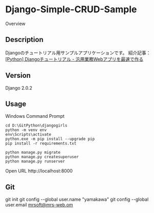 Django-Simple-CRUD-Sample
====

Overview

## Description

Djangoのチュートリアル用サンプルアプリケーションです。
紹介記事：[[Python] Djangoチュートリアル - 汎用業務Webアプリを最速で作る](https://qiita.com/okoppe8/items/54eb105c9c94c0960f14)

## Version

Django 2.0.2

## Usage

Windows Command Prompt

```
cd D:\GitPython\djangogirls
python -m venv env
env\Scripts\activate
python.exe -m pip install --upgrade pip
pip install -r requirements.txt

python manage.py migrate
python manage.py createsuperuser 
python manage.py runserver
```

Open URL http://localhost:8000


## Git 
git init
git config --global user.name "yamakawa"
git config --global user.email mrsoft@mrs-web.om

